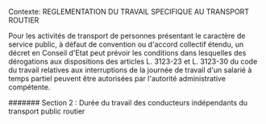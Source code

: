 Contexte: REGLEMENTATION DU TRAVAIL SPECIFIQUE  AU TRANSPORT ROUTIER

Pour les activités de transport de personnes présentant le caractère de service public, à défaut de convention ou d'accord collectif étendu, un décret en Conseil d'Etat peut prévoir les conditions dans lesquelles des dérogations aux dispositions des articles L. 3123-23 et L. 3123-30 du code du travail relatives aux interruptions de la journée de travail d'un salarié à temps partiel peuvent être autorisées par l'autorité administrative compétente.

####### Section 2 : Durée du travail des conducteurs indépendants du transport public routier